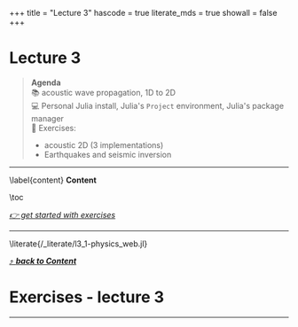 +++
title = "Lecture 3"
hascode = true
literate_mds = true
showall = false
+++

# Lecture 3

> **Agenda**\
> :books: acoustic wave propagation, 1D to 2D\
> :computer: Personal Julia install, Julia's `Project` environment, Julia's package manager\
> :construction: Exercises:
> - acoustic 2D (3 implementations)
> - Earthquakes and seismic inversion

--- 

\label{content}
**Content**

\toc

[_👉 get started with exercises_](#exercises_-_lecture_3)

---

\literate{/_literate/l3_1-physics_web.jl}

[⤴ _**back to Content**_](#content)

<!-- \literate{/_literate/l3_2-repl-pkg.jl} -->

<!-- [⤴ _**back to Content**_](#content) -->

# Exercises - lecture 3

<!-- \literate{/_literate/lecture3_ex1_web.jl} -->

<!-- [⤴ _**back to Content**_](#content) -->

---

<!-- \literate{/_literate/lecture3_ex2_web.jl} -->

<!-- [⤴ _**back to Content**_](#content) -->